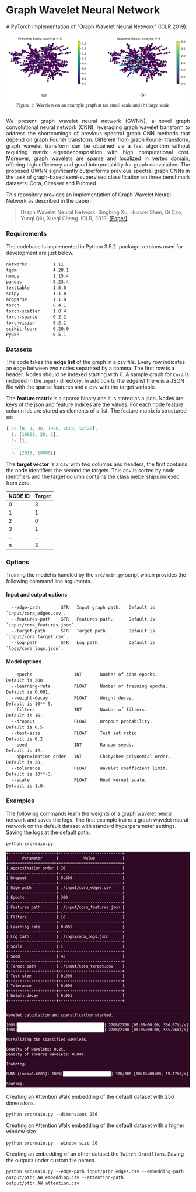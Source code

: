 Graph Wavelet Neural Network
============================================
A PyTorch implementation of "Graph Wavelet Neural Network" (ICLR 2019).
<div style="text-align:center"><img src ="gwnn.jpg" ,width=720/></div>
<p align="justify">
We present graph wavelet neural network (GWNN), a novel graph convolutional neural network (CNN), leveraging graph wavelet transform to address the shortcomings of previous spectral graph CNN methods that depend on graph Fourier transform. Different from graph Fourier transform, graph wavelet transform can be obtained via a fast algorithm without requiring matrix eigendecomposition with high computational cost. Moreover, graph wavelets are sparse and localized in vertex domain, offering high efficiency and good interpretability for graph convolution. The proposed GWNN significantly outperforms previous spectral graph CNNs in the task of graph-based semi-supervised classification on three benchmark datasets: Cora, Citeseer and Pubmed.</p>

This repository provides an implementation of Graph Wavelet Neural Network as described in the paper:

> Graph Wavelet Neural Network.
> Bingbing Xu, Huawei Shen, Qi Cao, Yunqi Qiu, Xueqi Cheng.
> ICLR, 2019.
> [[Paper]](https://openreview.net/forum?id=H1ewdiR5tQ)

### Requirements

The codebase is implemented in Python 3.5.2. package versions used for development are just below.
```
networkx          1.11
tqdm              4.28.1
numpy             1.15.4
pandas            0.23.4
texttable         1.5.0
scipy             1.1.0
argparse          1.1.0
torch             0.4.1
torch-scatter     1.0.4
torch-sparse      0.2.2
torchvision       0.2.1
scikit-learn      0.20.0
PyGSP             0.5.1
```
### Datasets

The code takes the **edge list** of the graph in a csv file. Every row indicates an edge between two nodes separated by a comma. The first row is a header. Nodes should be indexed starting with 0. A sample graph for `Cora` is included in the  `input/` directory. In addition to the edgelist there is a JSON file with the sparse features and a csv with the target variable.

The **feature matrix** is a sparse binary one it is stored as a json. Nodes are keys of the json and feature indices are the values. For each node feature column ids are stored as elements of a list. The feature matrix is structured as:

```javascript
{ 0: [0, 1, 38, 1968, 2000, 52727],
  1: [10000, 20, 3],
  2: [],
  ...
  n: [2018, 10000]}
```

The **target vector** is a csv with two columns and headers, the first contains the node identifiers the second the targets. This csv is sorted by node identifiers and the target column contains the class meberships indexed from zero. 

| **NODE ID**| **Target** |
| --- | --- |
| 0 | 3 |
| 1 | 1 |
| 2 | 0 |
| 3 | 1 |
| ... | ... |
| n | 3 |

### Options

Training the model is handled by the `src/main.py` script which provides the following command line arguments.

#### Input and output options

```
  --edge-path        STR   Input graph path.   Default is `input/cora_edges.csv`.
  --features-path    STR   Features path.      Default is `input/cora_features.json`.
  --target-path      STR   Target path.        Default is `input/cora_target.csv`.
  --log-path         STR   Log path.           Default is `logs/cora_logs.json`.
```

#### Model options

```
  --epochs                INT       Number of Adam epochs.         Default is 200.
  --learning-rate         FLOAT     Number of training epochs.     Default is 0.001.
  --weight-decay          FLOAT     Weight decay.                  Default is 10**-5.
  --filters               INT       Number of filters.             Default is 16.
  --dropout               FLOAT     Dropout probability.           Default is 0.5.
  --test-size             FLOAT     Test set ratio.                Default is 0.2.
  --seed                  INT       Random seeds.                  Default is 42.
  --approximation-order   INT       Chebyshev polynomial order.    Default is 20.
  --tolerance             FLOAT     Wavelet coefficient limit.     Default is 10**-3.
  --scale                 FLOAT     Heat kernel scale.             Default is 1.0.
```

### Examples

The following commands learn  the weights of a graph wavelet neural network and saves the logs. The first example trains a graph wavelet neural network on the default dataset with standard hyperparameter settings. Saving the logs at the default path.

```
python src/main.py
```
<p align="center">
<img style="float: center;" src="gwnn_run.jpg">
</p>

Creating an Attention Walk embedding of the default dataset with 256 dimensions.

```
python src/main.py --dimensions 256
```

Creating an Attention Walk embedding of the default dataset with a higher window size.

```
python src/main.py --window-size 20
```

Creating an embedding of an other dataset the `Twitch Brasilians`. Saving the outputs under custom file names.

```
python src/main.py --edge-path input/ptbr_edges.csv --embedding-path output/ptbr_AW_embedding.csv --attention-path output/ptbr_AW_attention.csv
```
